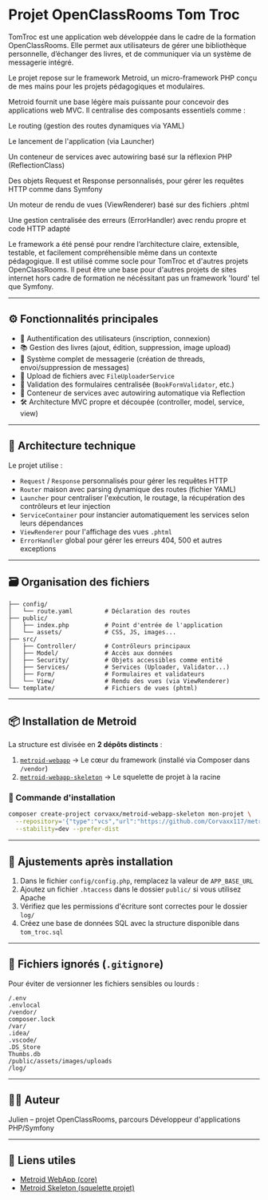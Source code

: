 # Projet OpenClassRooms Tom Troc

TomTroc est une application web développée dans le cadre de la formation OpenClassRooms. Elle permet aux utilisateurs de gérer une bibliothèque personnelle, d’échanger des livres, et de communiquer via un système de messagerie intégré.

Le projet repose sur le framework Metroid, un micro-framework PHP conçu de mes mains pour les projets pédagogiques et modulaires.

Metroid fournit une base légère mais puissante pour concevoir des applications web MVC. Il centralise des composants essentiels comme :

Le routing (gestion des routes dynamiques via YAML)

Le lancement de l'application (via Launcher)

Un conteneur de services avec autowiring basé sur la réflexion PHP (ReflectionClass)

Des objets Request et Response personnalisés, pour gérer les requêtes HTTP comme dans Symfony

Un moteur de rendu de vues (ViewRenderer) basé sur des fichiers .phtml

Une gestion centralisée des erreurs (ErrorHandler) avec rendu propre et code HTTP adapté

Le framework a été pensé pour rendre l’architecture claire, extensible, testable, et facilement compréhensible même dans un contexte pédagogique. Il est utilisé comme socle pour TomTroc et d'autres projets OpenClassRooms. Il peut être une base pour d'autres projets de sites internet hors cadre de formation ne nécéssitant pas un framework 'lourd' tel que Symfony.

---

## ⚙️ Fonctionnalités principales

- 🔐 Authentification des utilisateurs (inscription, connexion)
- 📚 Gestion des livres (ajout, édition, suppression, image upload)
- 💬 Système complet de messagerie (création de threads, envoi/suppression de messages)
- 📁 Upload de fichiers avec `FileUploaderService`
- 🧲 Validation des formulaires centralisée (`BookFormValidator`, etc.)
- 🧠 Conteneur de services avec autowiring automatique via Reflection
- 🛠 Architecture MVC propre et découpée (controller, model, service, view)

---

## 🧱️ Architecture technique

Le projet utilise :

- `Request` / `Response` personnalisés pour gérer les requêtes HTTP
- `Router` maison avec parsing dynamique des routes (fichier YAML)
- `Launcher` pour centraliser l'exécution, le routage, la récupération des contrôleurs et leur injection
- `ServiceContainer` pour instancier automatiquement les services selon leurs dépendances
- `ViewRenderer` pour l'affichage des vues `.phtml`
- `ErrorHandler` global pour gérer les erreurs 404, 500 et autres exceptions

---

## 🗃️ Organisation des fichiers

```
├── config/
│   └── route.yaml         # Déclaration des routes
├── public/
│   ├── index.php          # Point d'entrée de l'application
│   └── assets/            # CSS, JS, images...
├── src/
│   ├── Controller/        # Contrôleurs principaux
│   ├── Model/             # Accès aux données
│   ├── Security/          # Objets accessibles comme entité
│   ├── Services/          # Services (Uploader, Validator...)
│   ├── Form/              # Formulaires et validateurs
│   └── View/              # Rendu des vues (via ViewRenderer)
└── template/              # Fichiers de vues (phtml)
```

---

## 📦 Installation de Metroid

La structure est divisée en **2 dépôts distincts** :

1. [`metroid-webapp`](https://github.com/Corvaxx117/metroid-webapp) → Le cœur du framework (installé via Composer dans `/vendor`)
2. [`metroid-webapp-skeleton`](https://github.com/Corvaxx117/metroid-webapp-skeleton) → Le squelette de projet à la racine

### 🧼 Commande d'installation

```bash
composer create-project corvaxx/metroid-webapp-skeleton mon-projet \
  --repository='{"type":"vcs","url":"https://github.com/Corvaxx117/metroid-webapp-skeleton"}' \
  --stability=dev --prefer-dist
```

---

## 🔧 Ajustements après installation

1. Dans le fichier `config/config.php`, remplacez la valeur de `APP_BASE_URL`
2. Ajoutez un fichier `.htaccess` dans le dossier `public/` si vous utilisez Apache
3. Vérifiez que les permissions d'écriture sont correctes pour le dossier `log/`
4. Créez une base de données SQL avec la structure disponible dans `tom_troc.sql`

---

## 🚫 Fichiers ignorés (`.gitignore`)

Pour éviter de versionner les fichiers sensibles ou lourds :

```gitignore
/.env
.envlocal
/vendor/
composer.lock
/var/
.idea/
.vscode/
.DS_Store
Thumbs.db
/public/assets/images/uploads
/log/
```

---

## 🙋‍♂️ Auteur

Julien – projet OpenClassRooms, parcours Développeur d'applications PHP/Symfony

---

## 🔗 Liens utiles

- [Metroid WebApp (core)](https://github.com/Corvaxx117/metroid-webapp)
- [Metroid Skeleton (squelette projet)](https://github.com/Corvaxx117/metroid-webapp-skeleton)
